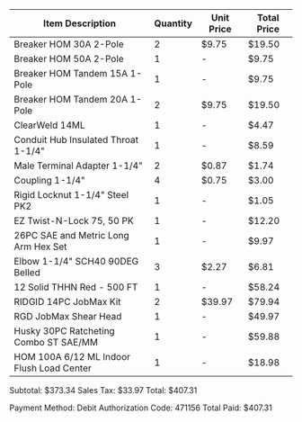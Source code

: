 Item Description                                      | Quantity | Unit Price | Total Price
-------------------------------------------------------|----------|------------|-------------
Breaker HOM 30A 2-Pole                                | 2        | $9.75      | $19.50
Breaker HOM 50A 2-Pole                                | 1        | -          | $9.75
Breaker HOM Tandem 15A 1-Pole                         | 1        | -          | $9.75
Breaker HOM Tandem 20A 1-Pole                         | 2        | $9.75      | $19.50
ClearWeld 14ML                                        | 1        | -          | $4.47
Conduit Hub Insulated Throat 1-1/4"                   | 1        | -          | $8.59
Male Terminal Adapter 1-1/4"                          | 2        | $0.87      | $1.74
Coupling 1-1/4"                                       | 4        | $0.75      | $3.00
Rigid Locknut 1-1/4" Steel PK2                        | 1        | -          | $1.05
EZ Twist-N-Lock 75, 50 PK                             | 1        | -          | $12.20
26PC SAE and Metric Long Arm Hex Set                  | 1        | -          | $9.97
Elbow 1-1/4" SCH40 90DEG Belled                       | 3        | $2.27      | $6.81
12 Solid THHN Red - 500 FT                            | 1        | -          | $58.24
RIDGID 14PC JobMax Kit                                | 2        | $39.97     | $79.94
RGD JobMax Shear Head                                 | 1        | -          | $49.97
Husky 30PC Ratcheting Combo ST SAE/MM                 | 1        | -          | $59.88
HOM 100A 6/12 ML Indoor Flush Load Center             | 1        | -          | $18.98

Subtotal: $373.34
Sales Tax: $33.97
Total: $407.31

Payment Method: Debit
Authorization Code: 471156
Total Paid: $407.31
